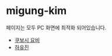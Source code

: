 # migung-kim

페이지는 모두 PC 화면에 최적화 되어있습니다.

* [쿠보시 요비](https://migung-kim.github.io/KuboushiYoubi.html)
* [하유진](https://migung-kim.github.io/tranquillo.html)

